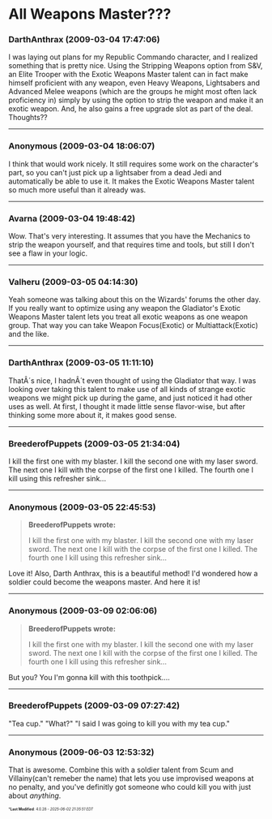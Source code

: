 # All Weapons Master???

### **DarthAnthrax** (2009-03-04 17:47:06)

I was laying out plans for my Republic Commando character, and I realized something that is pretty nice. Using the Stripping Weapons option from S&V, an Elite Trooper with the Exotic Weapons Master talent can in fact make himself proficient with any weapon, even Heavy Weapons, Lightsabers and Advanced Melee weapons (which are the groups he might most often lack proficiency in) simply by using the option to strip the weapon and make it an exotic weapon. And, he also gains a free upgrade slot as part of the deal.
Thoughts??

---

### **Anonymous** (2009-03-04 18:06:07)

I think that would work nicely. It still requires some work on the character's part, so you can't just pick up a lightsaber from a dead Jedi and automatically be able to use it. It makes the Exotic Weapons Master talent so much more useful than it already was.

---

### **Avarna** (2009-03-04 19:48:42)

Wow. That's very interesting. It assumes that you have the Mechanics to strip the weapon yourself, and that requires time and tools, but still I don't see a flaw in your logic.

---

### **Valheru** (2009-03-05 04:14:30)

Yeah someone was talking about this on the Wizards' forums the other day. If you really want to optimize using any weapon the Gladiator's Exotic Weapons Master talent lets you treat all exotic weapons as one weapon group. That way you can take Weapon Focus(Exotic) or Multiattack(Exotic) and the like.

---

### **DarthAnthrax** (2009-03-05 11:11:10)

ThatÂ´s nice, I hadnÂ´t even thought of using the Gladiator that way. I was looking over taking this talent to make use of all kinds of strange exotic weapons we might pick up during the game, and just noticed it had other uses as well.
At first, I thought it made little sense flavor-wise, but after thinking some more about it, it makes good sense.

---

### **BreederofPuppets** (2009-03-05 21:34:04)

I kill the first one with my blaster.
I kill the second one with my laser sword.
The next one I kill with the corpse of the first one I killed.
The fourth one I kill using this refresher sink...

---

### **Anonymous** (2009-03-05 22:45:53)

> **BreederofPuppets wrote:**
>
> I kill the first one with my blaster.
> I kill the second one with my laser sword.
> The next one I kill with the corpse of the first one I killed.
> The fourth one I kill using this refresher sink&#8230;

Love it!
Also, Darth Anthrax, this is a beautiful method! I'd wondered how a soldier could become the weapons master. And here it is!

---

### **Anonymous** (2009-03-09 02:06:06)

> **BreederofPuppets wrote:**
>
> I kill the first one with my blaster.
> I kill the second one with my laser sword.
> The next one I kill with the corpse of the first one I killed.
> The fourth one I kill using this refresher sink&#8230;

But you? You I'm gonna kill with this toothpick....

---

### **BreederofPuppets** (2009-03-09 07:27:42)

"Tea cup."
"What?"
"I said I was going to kill you with my tea cup."

---

### **Anonymous** (2009-06-03 12:53:32)

That is awesome. Combine this with a soldier talent from Scum and Villainy(can't remeber the name) that lets you use improvised weapons at no penalty, and you've definitly got someone who could kill you with just about *anything*.



<span style="font-size: 0.5em;">***Last Modified**: 4.0.28 - *2025-06-02 21:35:51 EDT*</span>